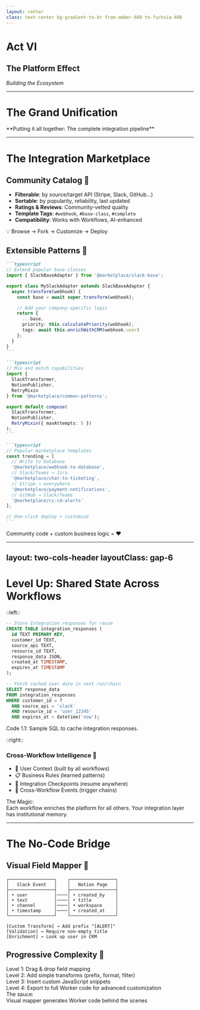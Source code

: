 ```yaml
---
layout: center
class: text-center bg-gradient-to-br from-amber-600 to-fuchsia-400
---
```


# Act VI

## The Platform Effect

_Building the Ecosystem_

---

# The Grand Unification

<div class="text-center mb-8">

<div class="text-2xl mb-6">**Putting it all together: The complete integration pipeline**</div>

</div>

<script setup>
const pipelineDiagram = `
vars: {
  d2-config: {
    layout-engine: elk
  }
}
direction: right

api_docs: {
  label: API Docs + OpenAPI Spec
  shape: document
  style: { fill: '#3B82F6' }
}
ai: {
  label: AI Model Schema Whisperer
  shape: hexagon
  style: { fill: '#8B5CF6' }
}
adapter: {
  label: Generated Adapter Code
  shape: rectangle
  style: { fill: '#10B981' }
}
worker: {
  label: Worker Translator
  shape: rectangle
  style: { fill: '#F59E0B' }
}
workflow: {
  label: Workflow Orchestrator
  shape: rectangle
  style: { fill: '#EF4444' }
}
customer: {
  label: Customer App Happy and Unified
  shape: oval
  style: { fill: '#06B6D4' }
}

api_docs -> ai: Feed specs
ai -> adapter: Generate code in 30s
adapter -> worker: Deploy globally
worker -> workflow: Multi-step process
workflow -> customer: Unified schema

notification: {
  label: Real-time Updates
  shape: cloud
  style: { fill: '#84CC16' }
}

workflow -> notification: Status updates
notification -> customer`
</script>

<D2Diagram
  :code="pipelineDiagram"
  :scale="0.5"
  class="mx-auto"
/>

---

# The Integration Marketplace

<div class="grid grid-cols-2 gap-8">

<div>

## **Community Catalog** 🏪

<div class="text-sm mt-8 p-4 bg-gray-100 dark:bg-gray-800 rounded-lg">

- **Filterable**: by source/target API (Stripe, Slack, GitHub...)
- **Sortable**: by popularity, reliability, last updated
- **Ratings & Reviews**: Community-vetted quality
- **Template Tags**: `#webhook`, `#base-class`, `#complete`
- **Compatibility**: Works with Workflows, AI-enhanced

</div>

<div class="p-4 bg-gray-100 dark:bg-gray-800 rounded-lg mt-4 text-sm font-bold">
💡 Browse → Fork → Customize → Deploy
</div>

</div>

<div>

## **Extensible Patterns** 🧩

<div class="mt-8">

````md magic-move {lines: true}
```typescript
// Extend popular base classes
import { SlackBaseAdapter } from '@marketplace/slack-base';

export class MySlackAdapter extends SlackBaseAdapter {
  async transform(webhook) {
    const base = await super.transform(webhook);

    // Add your company-specific logic
    return {
      ...base,
      priority: this.calculatePriority(webhook),
      tags: await this.enrichWithCRM(webhook.user)
    };
  }
}
```

```typescript
// Mix and match capabilities
import {
  SlackTransformer,
  NotionPublisher,
  RetryMixin
} from '@marketplace/common-patterns';

export default compose(
  SlackTransformer,
  NotionPublisher,
  RetryMixin({ maxAttempts: 5 })
);
```

```typescript
// Popular marketplace templates
const trending = [
  // Write to Database
  '@marketplace/webhook-to-database',
  // Slack/Teams → Jira
  '@marketplace/chat-to-ticketing',
  // Stripe → everywhere
  '@marketplace/payment-notifications',
  // GitHub → Slack/Teams
  '@marketplace/ci-cd-alerts'
];

// One-click deploy + customize
```
````

</div>

</div>

</div>

<v-click at="2">

<div class="mt-8 text-center text-xl font-bold">
Community code + custom business logic = ❤️
</div>

</v-click>



---
layout: two-cols-header
layoutClass: gap-6
---

# Level Up: Shared State Across Workflows

::left::

```sql
-- Store Integration responses for reuse
CREATE TABLE integration_responses (
  id TEXT PRIMARY KEY,
  customer_id TEXT,
  source_api TEXT,
  resource_id TEXT,
  response_data JSON,
  created_at TIMESTAMP,
  expires_at TIMESTAMP
);

-- Fetch cached user data in next run/chain
SELECT response_data
FROM integration_responses
WHERE customer_id = ?
  AND source_api = 'slack'
  AND resource_id = 'user_12345'
  AND expires_at > datetime('now');
```
<div class="text-center text-xs">
  Code 1.1: Sample SQL to cache integration responses.
</div>

::right::

### **Cross-Workflow Intelligence** 🚀

<div class="mt-4 p-4 bg-gray-100 dark:bg-gray-800 rounded text-sm">

- 👤 User Context (built by all workflows)
- 📋 Business Rules (learned patterns)
- 🔖 Integration Checkpoints (resume anywhere)
- 🔗 Cross-Workflow Events (trigger chains)

</div>

<div v-click="5" class="mt-6 p-4 bg-gradient-to-r from-green-100 to-blue-100 dark:from-green-900 dark:to-blue-900 rounded-lg">
<div class="font-bold">The Magic:</div>
<div class="text-sm">Each workflow enriches the platform for all others. Your integration layer has institutional memory.</div>
</div>

---

# The No-Code Bridge

<div class="grid grid-cols-2 gap-8">

<div>

## **Visual Field Mapper** 🎨

<div class="p-4 mt-8 bg-gray-100 dark:bg-gray-800 rounded-lg">

```text
┌─────────────────┐    ┌─────────────────┐
│   Slack Event   │    │   Notion Page   │
├─────────────────┤    ├─────────────────┤
│ • user          │────│ • created_by    │
│ • text          │────│ • title         │
│ • channel       │────│ • workspace     │
│ • timestamp     │────│ • created_at    │
└─────────────────┘    └─────────────────┘

[Custom Transform] → Add prefix "[ALERT]"
[Validation] → Require non-empty title
[Enrichment] → Look up user in CRM
```

</div>

</div>

<div v-click>

## **Progressive Complexity** 🚀

<div class="space-y-4 mt-4 mt-8 text-sm">

<div class="p-3 bg-green-100 dark:bg-green-900 rounded">
<span class="font-bold">Level 1</span>: Drag & drop field mapping
</div>

<div class="p-3 bg-blue-100 dark:bg-blue-900 rounded">
<span class="font-bold">Level 2</span>: Add simple transforms (prefix, format, filter)
</div>

<div class="p-3 bg-purple-100 dark:bg-violet-500 rounded">
<span class="font-bold">Level 3</span>: Insert custom JavaScript snippets
</div>

<div class="p-3 bg-orange-100 dark:bg-orange-700 rounded">
<span class="font-bold">Level 4</span>: Export to full Worker code for advanced customization
</div>

</div>

<div class="mt-6 p-4 bg-gradient-to-r from-green-100 to-blue-100 dark:from-green-900 dark:to-blue-900 rounded-lg">
<div class="font-bold">The sauce:</div>
<div class="text-sm">Visual mapper generates Worker code behind the scenes</div>
</div>

</div>

</div>
